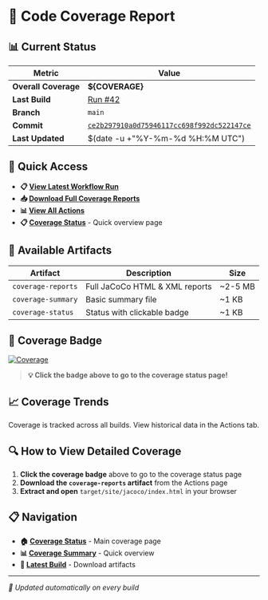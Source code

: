 # 🎯 Code Coverage Report

## 📊 Current Status

| Metric | Value |
|--------|-------|
| **Overall Coverage** | **${COVERAGE}** |
| **Last Build** | [Run #42](https://github.com/Gqlex/gqlex-path-selection-java/actions/runs/17021724468) |
| **Branch** | `main` |
| **Commit** | [`ce2b297910a0d75946117cc698f992dc522147ce`](https://github.com/Gqlex/gqlex-path-selection-java/commit/ce2b297910a0d75946117cc698f992dc522147ce) |
| **Last Updated** | $(date -u +"%Y-%m-%d %H:%M UTC") |

## 🔗 Quick Access

- **📋 [View Latest Workflow Run](https://github.com/Gqlex/gqlex-path-selection-java/actions/runs/17021724468)**
- **📥 [Download Full Coverage Reports](https://github.com/Gqlex/gqlex-path-selection-java/actions/runs/17021724468)**
- **📊 [View All Actions](https://github.com/Gqlex/gqlex-path-selection-java/actions)**
- **📋 [Coverage Status](docs/COVERAGE_STATUS.md)** - Quick overview page

## 📁 Available Artifacts

| Artifact | Description | Size |
|----------|-------------|------|
| `coverage-reports` | Full JaCoCo HTML & XML reports | ~2-5 MB |
| `coverage-summary` | Basic summary file | ~1 KB |
| `coverage-status` | Status with clickable badge | ~1 KB |

## 🎨 Coverage Badge

[![Coverage](https://img.shields.io/badge/coverage-${COVERAGE}-brightgreen?style=flat&logo=java)](docs/COVERAGE_STATUS.md)

> **💡 Click the badge above to go to the coverage status page!**

## 📈 Coverage Trends

Coverage is tracked across all builds. View historical data in the Actions tab.

## 🔍 How to View Detailed Coverage

1. **Click the coverage badge** above to go to the coverage status page
2. **Download the `coverage-reports` artifact** from the Actions page
3. **Extract and open** `target/site/jacoco/index.html` in your browser

## 📋 Navigation

- **🏠 [Coverage Status](docs/COVERAGE_STATUS.md)** - Main coverage page
- **📊 [Coverage Summary](docs/COVERAGE_SUMMARY.md)** - Quick overview
- **🚀 [Latest Build](https://github.com/Gqlex/gqlex-path-selection-java/actions/runs/17021724468)** - Download artifacts

---
*🔄 Updated automatically on every build*
